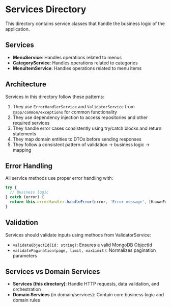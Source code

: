 # Services Directory

This directory contains service classes that handle the business logic of the application.

## Services

- **MenuService**: Handles operations related to menus
- **CategoryService**: Handles operations related to categories
- **MenuItemService**: Handles operations related to menu items

## Architecture

Services in this directory follow these patterns:

1. They use `ErrorHandlerService` and `ValidatorService` from `@app/common/exceptions` for common functionality
2. They use dependency injection to access repositories and other required services
3. They handle error cases consistently using try/catch blocks and return statements
4. They map domain entities to DTOs before sending responses
5. They follow a consistent pattern of validation -> business logic -> mapping

## Error Handling

All service methods use proper error handling with:

```typescript
try {
  // Business logic
} catch (error) {
  return this.errorHandler.handleError(error, 'Error message', [KnownErrorType]);
}
```

## Validation

Services should validate inputs using methods from ValidatorService:

- `validateObjectId(id: string)`: Ensures a valid MongoDB ObjectId
- `validatePagination(page, limit, maxLimit)`: Normalizes pagination parameters

## Services vs Domain Services

- **Services (this directory)**: Handle HTTP requests, data validation, and orchestration
- **Domain Services** (in domain/services): Contain core business logic and domain rules 